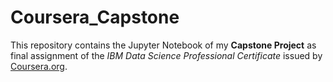 # Coursera_Capstone
This repository contains the Jupyter Notebook of my **Capstone Project** as final assignment of the _IBM Data Science Professional Certificate_ issued by [Coursera.org](https://www.coursera.org).
